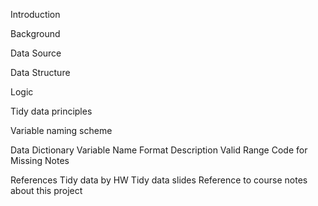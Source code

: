 Introduction

Background

Data Source

Data Structure

Logic

Tidy data principles

Variable naming scheme

Data Dictionary
  Variable Name
  Format
  Description
  Valid Range
  Code for Missing
  Notes

References
  Tidy data by HW
  Tidy data slides
  Reference to course notes about this project
  
  
